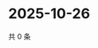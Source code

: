# 2025-10-26

共 0 条

<!-- BEGIN ZHIHUQUESTIONS -->
<!-- 最后更新时间 Sun Oct 26 2025 11:36:22 GMT+0800 (China Standard Time) -->

<!-- END ZHIHUQUESTIONS -->
